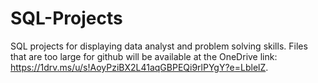 # SQL-Projects
SQL projects for displaying data analyst and problem solving skills.
Files that are too large for github will be available at the OneDrive link: https://1drv.ms/u/s!AoyPziBX2L41aqGBPEQi9rlPYgY?e=LblelZ.
